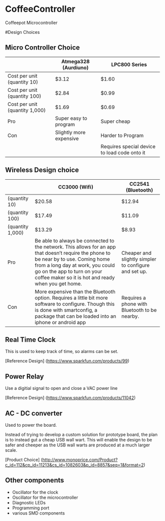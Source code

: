 CoffeeController
================

Coffeepot Microcontroller


#Design Choices

## Micro Controller Choice

| | Atmega328 (Aurdiuno) | LPC800 Series|
| -------------------------- | ------------------------------------ | ------------------------------------ |
|Cost per unit (quantity 10)|$3.12|$1.60|
|Cost per unit (quantity 100)|$2.84|$0.99|
|Cost per unit (quantity 1,000)|$1.69|$0.69|
|Pro|	Super easy to program|	Super cheap|
|Con|	Slightly more expensive|	Harder to Program 
|||Requires special device to load code onto it|

## Wireless Design choice

| |	CC3000 (Wifi) | CC2541 (Bluetooth)|
| ------------------------------- | ------------------------------- | ------------------------- |
| (quantity 10)|	$20.58|	$12.94|
| (quantity 100)|	$17.49|	$11.09|
| (quantity 1,000)|	$13.29|	$8.93|
|Pro|	Be able to always be connected to the network. This allows for an app that doesn’t require the phone to be near by to use. Coming home from a long day at work, you could go on the app to turn on your coffee maker so it is hot and ready when you get home.	| Cheaper and slightly simpler to configure and set up. |
|Con|	More expensive than the Bluetooth option. Requires a little bit more software to configure. Though this is done with smartconfig, a package that can be loaded into an iphone or android app	| Requires a phone with Bluetooth to be nearby. |

## Real Time Clock

This is used to keep track of time, so alarms can be set. 

[Reference Design] (https://www.sparkfun.com/products/99)

## Power Relay

Use a digitial signal to open and close a VAC power line

[Reference Design] (https://www.sparkfun.com/products/11042)

## AC - DC converter

Used to power the board. 

Instead of trying to develop a custom solution for prototype board, the plan is to instead gut a cheap USB wall wart. This will enable the design to be safer and cheeper as the USB wall warts are produced at a much larger scale. 

[Product Choice] (http://www.monoprice.com/Product?c_id=112&cp_id=11213&cs_id=1082603&p_id=8857&seq=1&format=2)

## Other components

* Oscillator for the clock
* Oscillator for the microcontroller
* Diagnostic LEDs
* Programming port
* various SMD components

